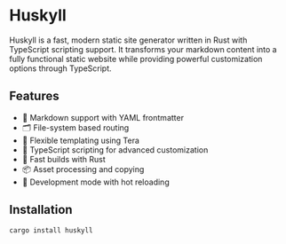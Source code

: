 # Huskyll

Huskyll is a fast, modern static site generator written in Rust with TypeScript scripting support. It transforms your markdown content into a fully functional static website while providing powerful customization options through TypeScript.

## Features

- 📝 Markdown support with YAML frontmatter
- 🗂 File-system based routing 
- 🎨 Flexible templating using Tera
- 📜 TypeScript scripting for advanced customization
- 🚀 Fast builds with Rust
- 📦 Asset processing and copying
- 🔄 Development mode with hot reloading

## Installation

```bash
cargo install huskyll